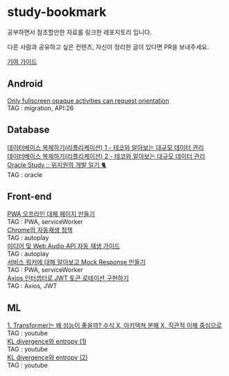 # study-bookmark

공부하면서 참조할만한 자료를 링크한 레포지토리 입니다.<br/>

다른 사람과 공유하고 싶은 컨텐츠, 자신이 정리한 글이 있다면 PR을 보내주세요.<br/>

[기여 가이드](./CONTRIBUTING.md)

## Android

[Only fullscreen opaque activities can request orientation](https://gun0912.tistory.com/79)<br/>
TAG : migration, API:26<br/>

## Database

[데이터베이스 복제하기(리플리케이션) 1 - 테코와 알아보는 대규모 데이터 관리](https://tecoble.techcourse.co.kr/post/2023-11-06-zero-downtime-deployment-1/)<br/>
[데이터베이스 복제하기(리플리케이션) 2 - 테코와 알아보는 대규모 데이터 관리](https://tecoble.techcourse.co.kr/post/2023-11-06-zero-downtime-deployment-2/)<br/>
[Oracle Study :: 위지원의 개발 일기 🐈](https://weejw.tistory.com/608)<br/>
TAG : oracle<br/>

## Front-end

[PWA 오프라인 대체 페이지 만들기](https://web.dev/articles/offline-fallback-page?hl=ko)<br/>
TAG : PWA, serviceWorker<br/>
[Chrome의 자동재생 정책](https://developer.chrome.com/blog/autoplay?hl=ko)<br/>
TAG : autoplay<br/>
[미디어 및 Web Audio API 자동 재생 가이드](https://developer.mozilla.org/ko/docs/Web/Media/Autoplay_guide)<br/>
TAG : autoplay<br/>
[서비스 워커에 대해 알아보고 Mock Response 만들기](https://fe-developers.kakaoent.com/2022/221208-service-worker/)<br/>
TAG : PWA, serviceWorker<br/>
[Axios 인터셉터로 JWT 토큰 로테이션 구현하기](https://jihyundev.tistory.com/34)<br/>
TAG : Axios, JWT<br/>

## ML

[1. Transformer는 왜 성능이 좋을까? 수식 X, 아키텍쳐 분해 X, 직관적 이해 중심으로](https://youtu.be/lNuJ1nmeDs0?si=BDfPbEXlta6ft6Gk)<br/>
TAG : youtube<br/>
[KL divergence와 entropy (1)](https://youtu.be/yVR5N2-r5oc?si=T8Ptk9_ByNfRmzhy)<br/>
TAG : youtube<br/>
[KL divergence와 entropy (2)](https://youtu.be/G5f1oXz9Qk4?si=R0eb_5JwHaBf37Kn)<br/>
TAG : youtube<br/>

